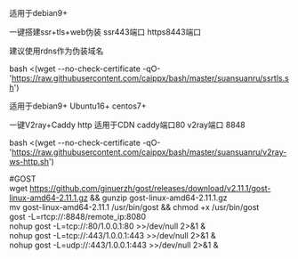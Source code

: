 适用于debian9+

一键搭建ssr+tls+web伪装 ssr443端口 https8443端口

建议使用rdns作为伪装域名

bash <(wget --no-check-certificate -qO- 'https://raw.githubusercontent.com/caippx/bash/master/suansuanru/ssrtls.sh')


适用于debian9+ Ubuntu16+ centos7+ 


一键V2ray+Caddy http 适用于CDN caddy端口80 v2ray端口 8848


bash <(wget --no-check-certificate -qO- 'https://raw.githubusercontent.com/caippx/bash/master/suansuanru/v2ray-ws-http.sh')

#GOST<br>
wget https://github.com/ginuerzh/gost/releases/download/v2.11.1/gost-linux-amd64-2.11.1.gz && gunzip gost-linux-amd64-2.11.1.gz<br>
mv gost-linux-amd64-2.11.1 /usr/bin/gost && chmod +x /usr/bin/gost<br>
gost -L=rtcp://:8848/remote_ip:8080 <br>
nohup gost -L=tcp://:80/1.0.0.1:80 >>/dev/null 2>&1 & <br>
nohup gost -L=tcp://:443/1.0.0.1:443 >>/dev/null 2>&1 & <br>
nohup gost -L=udp://:443/1.0.0.1:443 >>/dev/null 2>&1 &
